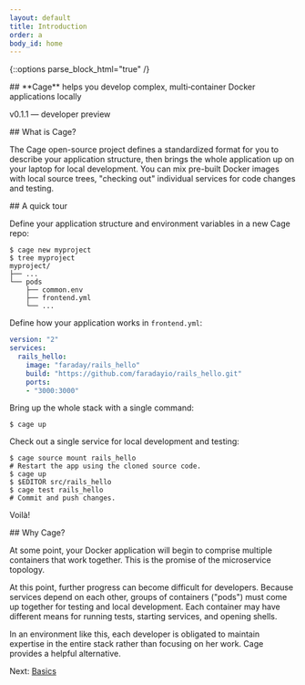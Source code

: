 ```yaml
---
layout: default
title: Introduction
order: a
body_id: home
---
```

{::options parse_block_html="true" /}

<section class="intro">
## **Cage** helps you develop complex, multi‑container Docker applications locally

v0.1.1 — developer preview
</section>

<section>
## What is Cage?

The Cage open-source project defines a standardized format for you to describe your application structure, then brings the whole application up on your laptop for local development. You can mix pre-built Docker images with local source trees, "checking out" individual services for code changes and testing.

</section>

<section>
## A quick tour

Define your application structure and environment variables in a new Cage repo:

``` shell
$ cage new myproject
$ tree myproject
myproject/
├── ...
└── pods
    ├── common.env
    ├── frontend.yml
    └── ...
```

Define how your application works in `frontend.yml`:

``` yaml
version: "2"
services:
  rails_hello:
    image: "faraday/rails_hello"
    build: "https://github.com/faradayio/rails_hello.git"
    ports:
    - "3000:3000"
```

Bring up the whole stack with a single command:

``` shell
$ cage up
```

Check out a single service for local development and testing:

``` shell
$ cage source mount rails_hello
# Restart the app using the cloned source code.
$ cage up
$ $EDITOR src/rails_hello
$ cage test rails_hello
# Commit and push changes.
```

Voilà!
</section>

<section>
## Why Cage?

At some point, your Docker application will begin to comprise multiple containers that work together. This is the promise of the microservice topology.

At this point, further progress can become difficult for developers. Because services depend on each other, groups of containers ("pods") must come up together for testing and local development. Each container may have different means for running tests, starting services, and opening shells.

In an environment like this, each developer is obligated to maintain expertise in the entire stack rather than focusing on her work. Cage provides a helpful alternative.
</section>

Next: [Basics](/basics)
